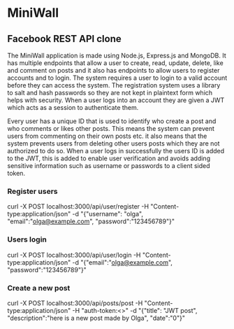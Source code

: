 # MiniWall
## Facebook REST API clone


The MiniWall application is made using Node.js, Express.js and MongoDB. It has multiple endpoints that allow a user to create, read, update, delete, like and comment on posts and it also has endpoints to allow users to register accounts and to login. The system requires a user to login to a valid account before they can access the system. The registration system uses a library to salt and hash passwords so they are not kept in plaintext form which helps with security. When a user logs into an account they are given a JWT which acts as a session to authenticate them.

Every user has a unique ID that is used to identify who create a post and who comments or likes other posts. This means the system can prevent users from commenting on their own posts etc. it also means that the system prevents users from deleting other users posts which they are not authorized to do so. When a user logs in successfully the users ID is added to the JWT, this is added to enable user verification and avoids adding sensitive information such as username or passwords to a client sided token.


### Register users

curl -X POST localhost:3000/api/user/register -H "Content-type:application/json" -d "{\"username\": \"olga\", \"email\":\"olga@example.com\", \"password\":\"123456789\"}"

### Users login

curl -X POST localhost:3000/api/user/login -H "Content-type:application/json" -d "{\"email\":\"olga@example.com\", \"password\":\"123456789\"}"

### Create a new post

curl -X POST localhost:3000/api/posts/post -H "Content-type:application/json" -H "auth-token:<>" -d "{\"title\": \"JWT post\", \"description\":\"here is a new post made by Olga\", \"date\":\"0\"}"
